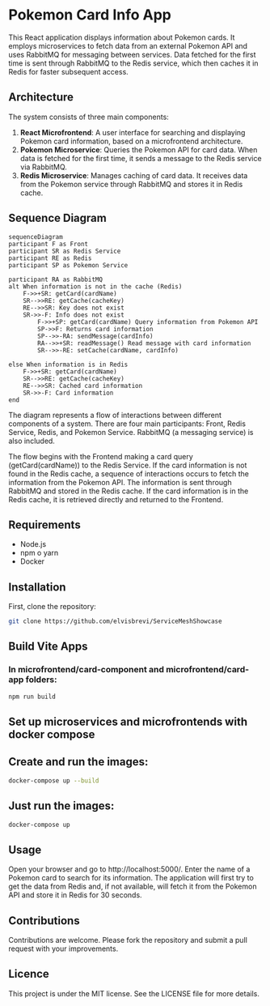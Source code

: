 
# Pokemon Card Info App

This React application displays information about Pokemon cards. It employs microservices to fetch data from an external Pokemon API and uses RabbitMQ for messaging between services. Data fetched for the first time is sent through RabbitMQ to the Redis service, which then caches it in Redis for faster subsequent access.

## Architecture

The system consists of three main components:

1. **React Microfrontend**: A user interface for searching and displaying Pokemon card information, based on a microfrontend architecture.
2. **Pokemon Microservice**: Queries the Pokemon API for card data. When data is fetched for the first time, it sends a message to the Redis service via RabbitMQ.
3. **Redis Microservice**: Manages caching of card data. It receives data from the Pokemon service through RabbitMQ and stores it in Redis cache.

## Sequence Diagram
```mermaid
sequenceDiagram
participant F as Front
participant SR as Redis Service
participant RE as Redis
participant SP as Pokemon Service

participant RA as RabbitMQ
alt When information is not in the cache (Redis)
    F->>+SR: getCard(cardName)
    SR-->>RE: getCache(cacheKey)
    RE-->>SR: Key does not exist
    SR->>-F: Info does not exist
        F->>+SP: getCard(cardName) Query information from Pokemon API
        SP->>F: Returns card information
        SP-->>-RA: sendMessage(cardInfo)
        RA-->>+SR: readMessage() Read message with card information
        SR-->>-RE: setCache(cardName, cardInfo)
        
else When information is in Redis
    F->>+SR: getCard(cardName)
    SR-->>RE: getCache(cacheKey)
    RE-->>SR: Cached card information
    SR->>-F: Card information
end
```

The diagram represents a flow of interactions between different components of a system. There are four main participants: Front, Redis Service, Redis, and Pokemon Service. RabbitMQ (a messaging service) is also included.

The flow begins with the Frontend making a card query (getCard(cardName)) to the Redis Service. If the card information is not found in the Redis cache, a sequence of interactions occurs to fetch the information from the Pokemon API. The information is sent through RabbitMQ and stored in the Redis cache. If the card information is in the Redis cache, it is retrieved directly and returned to the Frontend.

## Requirements

- Node.js
- npm o yarn
- Docker

## Installation

First, clone the repository:

```bash
git clone https://github.com/elvisbrevi/ServiceMeshShowcase
```

## Build Vite Apps
### In microfrontend/card-component and microfrontend/card-app folders:
```bash
npm run build
```

## Set up microservices and microfrontends with docker compose
## Create and run the images:
```bash
docker-compose up --build
```
## Just run the images:
```bash
docker-compose up
```

## Usage

Open your browser and go to http://localhost:5000/. Enter the name of a Pokemon card to search for its information. The application will first try to get the data from Redis and, if not available, will fetch it from the Pokemon API and store it in Redis for 30 seconds.

## Contributions

Contributions are welcome. Please fork the repository and submit a pull request with your improvements.

## Licence

This project is under the MIT license. See the LICENSE file for more details.
